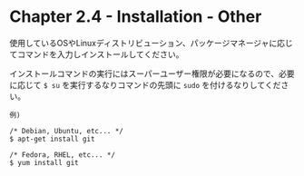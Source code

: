 Chapter 2.4 - Installation - Other
=======

使用しているOSやLinuxディストリビューション、パッケージマネージャに応じてコマンドを入力しインストールしてください。

インストールコマンドの実行にはスーパーユーザー権限が必要になるので、必要に応じて `$ su` を実行するなりコマンドの先頭に `sudo` を付けるなりしてください。

```
例)

/* Debian, Ubuntu, etc... */
$ apt-get install git

/* Fedora, RHEL, etc... */
$ yum install git
```